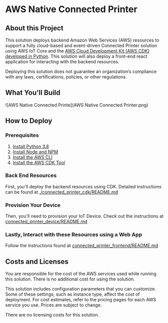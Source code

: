 # AWS Native Connected Printer


## About this Project

This solution deploys backend Amazon Web Services (AWS) resources to support a fully cloud-based and event-driven Connected Printer solution using AWS IoT Core and the [AWS Cloud Development Kit (AWS CDK) developed in Python](https://docs.aws.amazon.com/cdk/latest/guide/work-with-cdk-python.html). This solution will also deploy a front-end react application for interacting with the backend resources.

Deploying this solution does not guarantee an organization’s compliance with any laws, certifications, policies, or other regulations.

## What You'll Build

![AWS Native Connected Printe](AWS Native Connected Printer.png)

## How to Deploy

### Prerequisites

1. [Install Python 3.8](https://www.python.org/downloads/release/python-380/)
2. [Install Node and NPM](https://nodejs.org/en/download/)
3. [Install the AWS CLI](https://docs.aws.amazon.com/cli/latest/userguide/getting-started-install.html)
4. [Install the AWS CDK Tool](https://docs.aws.amazon.com/cdk/v2/guide/getting_started.html#getting_started_install)

### Back End Resources
First, you'll deploy the backend resources using CDK. Detailed instructions can be found at [./connected_printer_cdk/README.md](https://gitlab.aws.dev/marshbun/connected_printer_poc/-/blob/main/connected_printer_cdk/README.md)

### Provision Your Device
Then, you'll need to provision your IoT Device. Check out the instructions at [connected_printer_device/README.md](https://gitlab.aws.dev/marshbun/connected_printer_poc/-/blob/main/connected_printer_device/README.md)

### Lastly, Interact with these Resources using a Web App
Follow the instructions found at [connected_printer_frontend/README.md](https://gitlab.aws.dev/marshbun/connected_printer_poc/-/blob/main/connected_printer_frontend/README.md)

## Costs and Licenses

You are responsible for the cost of the AWS services used while running this solution. There is no additional cost for using the solution.

This solution includes configuration parameters that you can customize. Some of these settings, such as instance type, affect the cost of deployment. For cost estimates, refer to the pricing pages for each AWS service you use. Prices are subject to change.

There are no licensing costs for this solution.